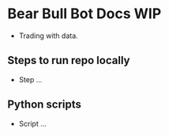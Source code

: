 # Bear Bull Bot Docs WIP

- Trading with data.

## Steps to run repo locally

- Step ...

## Python scripts

- Script ...
